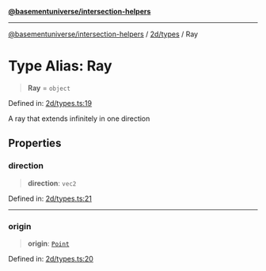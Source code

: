 [**@basementuniverse/intersection-helpers**](../../../README.md)

***

[@basementuniverse/intersection-helpers](../../../README.md) / [2d/types](../README.md) / Ray

# Type Alias: Ray

> **Ray** = `object`

Defined in: [2d/types.ts:19](https://github.com/basementuniverse/intersection-helpers/blob/ce8bdda9fbd616d6a406e87a4824e91fffc01d0e/src/2d/types.ts#L19)

A ray that extends infinitely in one direction

## Properties

### direction

> **direction**: `vec2`

Defined in: [2d/types.ts:21](https://github.com/basementuniverse/intersection-helpers/blob/ce8bdda9fbd616d6a406e87a4824e91fffc01d0e/src/2d/types.ts#L21)

***

### origin

> **origin**: [`Point`](Point.md)

Defined in: [2d/types.ts:20](https://github.com/basementuniverse/intersection-helpers/blob/ce8bdda9fbd616d6a406e87a4824e91fffc01d0e/src/2d/types.ts#L20)
